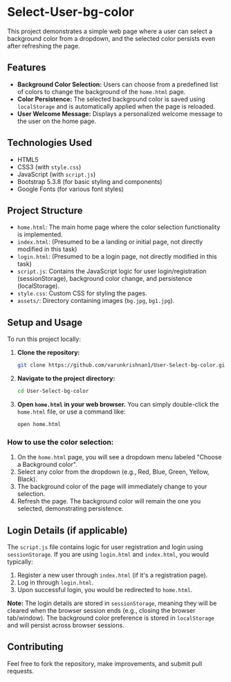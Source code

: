 # Select-User-bg-color

This project demonstrates a simple web page where a user can select a background color from a dropdown, and the selected color persists even after refreshing the page.

## Features

- **Background Color Selection:** Users can choose from a predefined list of colors to change the background of the `home.html` page.
- **Color Persistence:** The selected background color is saved using `localStorage` and is automatically applied when the page is reloaded.
- **User Welcome Message:** Displays a personalized welcome message to the user on the home page.

## Technologies Used

- HTML5
- CSS3 (with `style.css`)
- JavaScript (with `script.js`)
- Bootstrap 5.3.8 (for basic styling and components)
- Google Fonts (for various font styles)

## Project Structure

- `home.html`: The main home page where the color selection functionality is implemented.
- `index.html`: (Presumed to be a landing or initial page, not directly modified in this task)
- `login.html`: (Presumed to be a login page, not directly modified in this task)
- `script.js`: Contains the JavaScript logic for user login/registration (sessionStorage), background color change, and persistence (localStorage).
- `style.css`: Custom CSS for styling the pages.
- `assets/`: Directory containing images (`bg.jpg`, `bg1.jpg`).

## Setup and Usage

To run this project locally:

1. **Clone the repository:**
   ```bash
   git clone https://github.com/varunkrishnan1/User-Select-bg-color.git
   ```
2. **Navigate to the project directory:**
   ```bash
   cd User-Select-bg-color
   ```
3. **Open `home.html` in your web browser.**
   You can simply double-click the `home.html` file, or use a command like:
   ```bash
   open home.html
   ```

### How to use the color selection:

1. On the `home.html` page, you will see a dropdown menu labeled "Choose a Background color".
2. Select any color from the dropdown (e.g., Red, Blue, Green, Yellow, Black).
3. The background color of the page will immediately change to your selection.
4. Refresh the page. The background color will remain the one you selected, demonstrating persistence.

## Login Details (if applicable)

The `script.js` file contains logic for user registration and login using `sessionStorage`. If you are using `login.html` and `index.html`, you would typically:

1. Register a new user through `index.html` (if it's a registration page).
2. Log in through `login.html`.
3. Upon successful login, you would be redirected to `home.html`.

**Note:** The login details are stored in `sessionStorage`, meaning they will be cleared when the browser session ends (e.g., closing the browser tab/window). The background color preference is stored in `localStorage` and will persist across browser sessions.

## Contributing

Feel free to fork the repository, make improvements, and submit pull requests.
